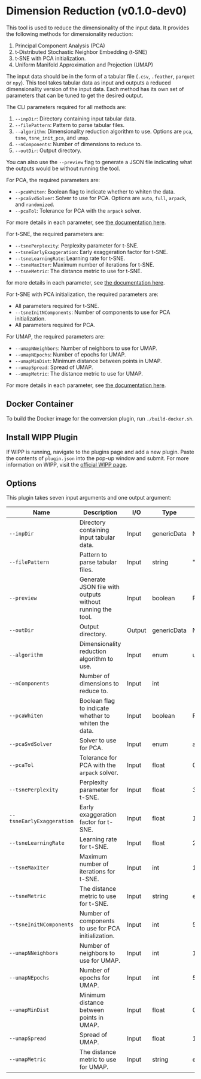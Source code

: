 ﻿# Dimension Reduction (v0.1.0-dev0)

This tool is used to reduce the dimensionality of the input data.
It provides the following methods for dimensionality reduction:

1. Principal Component Analysis (PCA)
2. t-Distributed Stochastic Neighbor Embedding (t-SNE)
3. t-SNE with PCA initialization.
4. Uniform Manifold Approximation and Projection (UMAP)

The input data should be in the form of a tabular file (`.csv`, `.feather`, `parquet` or `npy`).
This tool takes tabular data as input and outputs a reduced dimensionality version of the input data.
Each method has its own set of parameters that can be tuned to get the desired output.

The CLI parameters required for all methods are:

1. `--inpDir`: Directory containing input tabular data.
2. `--filePattern`: Pattern to parse tabular files.
3. `--algorithm`: Dimensionality reduction algorithm to use. Options are `pca`, `tsne`, `tsne_init_pca`, and `umap`.
4. `--nComponents`: Number of dimensions to reduce to.
5. `--outDir`: Output directory.

You can also use the `--preview` flag to generate a JSON file indicating what the outputs would be without running the tool.

For PCA, the required parameters are:

- `--pcaWhiten`: Boolean flag to indicate whether to whiten the data.
- `--pcaSvdSolver`: Solver to use for PCA. Options are `auto`, `full`, `arpack`, and `randomized`.
- `--pcaTol`: Tolerance for PCA with the `arpack` solver.

For more details in each parameter, see [the documentation here](https://scikit-learn.org/stable/modules/generated/sklearn.decomposition.PCA.html).

For t-SNE, the required parameters are:

- `--tsnePerplexity`: Perplexity parameter for t-SNE.
- `--tsneEarlyExaggeration`: Early exaggeration factor for t-SNE.
- `--tsneLearningRate`: Learning rate for t-SNE.
- `--tsneMaxIter`: Maximum number of iterations for t-SNE.
- `--tsneMetric`: The distance metric to use for t-SNE.

for more details in each parameter, see [the documentation here](https://scikit-learn.org/stable/modules/generated/sklearn.manifold.TSNE.html).

For t-SNE with PCA initialization, the required parameters are:

- All parameters required for t-SNE.
- `--tsneInitNComponents`: Number of components to use for PCA initialization.
- All parameters required for PCA.

For UMAP, the required parameters are:

- `--umapNNeighbors`: Number of neighbors to use for UMAP.
- `--umapNEpochs`: Number of epochs for UMAP.
- `--umapMinDist`: Minimum distance between points in UMAP.
- `--umapSpread`: Spread of UMAP.
- `--umapMetric`: The distance metric to use for UMAP.

For more details in each parameter, see [the documentation here](https://umap-learn.readthedocs.io/en/latest/parameters.html).

## Docker Container

To build the Docker image for the conversion plugin, run `./build-docker.sh`.

## Install WIPP Plugin

If WIPP is running, navigate to the plugins page and add a new plugin.
Paste the contents of `plugin.json` into the pop-up window and submit.
For more information on WIPP, visit the [official WIPP page](https://isg.nist.gov/deepzoomweb/software/wipp).

## Options

This plugin takes seven input arguments and one output argument:

| Name                      | Description                                               | I/O    | Type        | Default   |
| ------------------------- | --------------------------------------------------------- | ------ | ----------- | --------- |
| `--inpDir`                | Directory containing input tabular data.                  | Input  | genericData | N/A       |
| `--filePattern`           | Pattern to parse tabular files.                           | Input  | string      | ".*"      |
| `--preview`               | Generate JSON file with outputs without running the tool. | Input  | boolean     | False     |
| `--outDir`                | Output directory.                                         | Output | genericData | N/A       |
| `--algorithm`             | Dimensionality reduction algorithm to use.                | Input  | enum        | umap      |
| `--nComponents`           | Number of dimensions to reduce to.                        | Input  | int         |           |
| `--pcaWhiten`             | Boolean flag to indicate whether to whiten the data.      | Input  | boolean     | False     |
| `--pcaSvdSolver`          | Solver to use for PCA.                                    | Input  | enum        | auto      |
| `--pcaTol`                | Tolerance for PCA with the `arpack` solver.               | Input  | float       | 0.0       |
| `--tsnePerplexity`        | Perplexity parameter for t-SNE.                           | Input  | float       | 30.0      |
| `--tsneEarlyExaggeration` | Early exaggeration factor for t-SNE.                      | Input  | float       | 12.0      |
| `--tsneLearningRate`      | Learning rate for t-SNE.                                  | Input  | float       | 200.0     |
| `--tsneMaxIter`           | Maximum number of iterations for t-SNE.                   | Input  | int         | 1000      |
| `--tsneMetric`            | The distance metric to use for t-SNE.                     | Input  | string      | euclidean |
| `--tsneInitNComponents`   | Number of components to use for PCA initialization.       | Input  | int         | 50        |
| `--umapNNeighbors`        | Number of neighbors to use for UMAP.                      | Input  | int         | 15        |
| `--umapNEpochs`           | Number of epochs for UMAP.                                | Input  | int         | 500       |
| `--umapMinDist`           | Minimum distance between points in UMAP.                  | Input  | float       | 0.1       |
| `--umapSpread`            | Spread of UMAP.                                           | Input  | float       | 1.0       |
| `--umapMetric`            | The distance metric to use for UMAP.                      | Input  | string      | euclidean |
